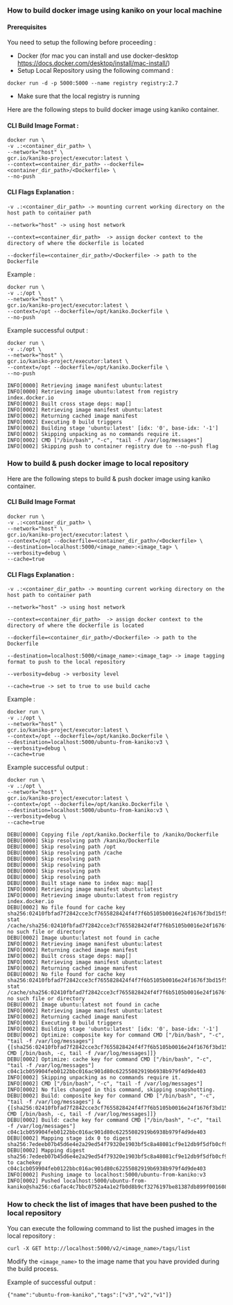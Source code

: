 ### How to build docker image using kaniko on your local machine

#### Prerequisites
You need to setup the following before proceeding :
- Docker (for mac you can install and use docker-desktop <https://docs.docker.com/desktop/install/mac-install/>)
- Setup Local Repository using the following command :

```
docker run -d -p 5000:5000 --name registry registry:2.7
```

- Make sure that the local registry is running

Here are the following steps to build docker image using kaniko container.

#### CLI Build Image Format :
```
docker run \
-v .:<container_dir_path> \
--network="host" \
gcr.io/kaniko-project/executor:latest \
--context=<container_dir_path> --dockerfile=<container_dir_path>/<Dockerfile> \
--no-push
```

#### CLI Flags Explanation :
```
-v .:<container_dir_path> -> mounting current working directory on the host path to container path

--network="host" -> using host network

--context=<container_dir_path>  -> assign docker context to the directory of where the dockerfile is located

--dockerfile=<container_dir_path>/<Dockerfile> -> path to the Dockerfile
```

Example :
```
docker run \
-v .:/opt \
--network="host" \
gcr.io/kaniko-project/executor:latest \
--context=/opt --dockerfile=/opt/kaniko.Dockerfile \
--no-push
```
Example successful output :
```
docker run \
-v .:/opt \
--network="host" \
gcr.io/kaniko-project/executor:latest \
--context=/opt --dockerfile=/opt/kaniko.Dockerfile \
--no-push

INFO[0000] Retrieving image manifest ubuntu:latest
INFO[0000] Retrieving image ubuntu:latest from registry index.docker.io
INFO[0002] Built cross stage deps: map[]
INFO[0002] Retrieving image manifest ubuntu:latest
INFO[0002] Returning cached image manifest
INFO[0002] Executing 0 build triggers
INFO[0002] Building stage 'ubuntu:latest' [idx: '0', base-idx: '-1']
INFO[0002] Skipping unpacking as no commands require it.
INFO[0002] CMD ["/bin/bash", "-c", "tail -f /var/log/messages"]
INFO[0002] Skipping push to container registry due to --no-push flag
```

### How to build & push docker image to local repository
Here are the following steps to build & push docker image using kaniko container.

#### CLI Build Image Format

```
docker run \
-v .:<container_dir_path> \
--network="host" \
gcr.io/kaniko-project/executor:latest \
--context=/opt --dockerfile=<container_dir_path>/<Dockerfile> \
--destination=localhost:5000/<image_name>:<image_tag> \
--verbosity=debug \
--cache=true
```

#### CLI Flags Explanation :

```
-v .:<container_dir_path> -> mounting current working directory on the host path to container path

--network="host" -> using host network

--context=<container_dir_path>  -> assign docker context to the directory of where the dockerfile is located

--dockerfile=<container_dir_path>/<Dockerfile> -> path to the Dockerfile

--destination=localhost:5000/<image_name>:<image_tag> -> image tagging format to push to the local repository

--verbosity=debug -> verbosity level

--cache=true -> set to true to use build cache
```
Example :
```
docker run \
-v .:/opt \
--network="host" \
gcr.io/kaniko-project/executor:latest \
--context=/opt --dockerfile=/opt/kaniko.Dockerfile \
--destination=localhost:5000/ubuntu-from-kaniko:v3 \
--verbosity=debug \
--cache=true
```
Example successful output :
```
docker run \
-v .:/opt \
--network="host" \
gcr.io/kaniko-project/executor:latest \
--context=/opt --dockerfile=/opt/kaniko.Dockerfile \
--destination=localhost:5000/ubuntu-from-kaniko:v3 \
--verbosity=debug \
--cache=true

DEBU[0000] Copying file /opt/kaniko.Dockerfile to /kaniko/Dockerfile
DEBU[0000] Skip resolving path /kaniko/Dockerfile
DEBU[0000] Skip resolving path /opt
DEBU[0000] Skip resolving path /cache
DEBU[0000] Skip resolving path
DEBU[0000] Skip resolving path
DEBU[0000] Skip resolving path
DEBU[0000] Skip resolving path
DEBU[0000] Built stage name to index map: map[]
INFO[0000] Retrieving image manifest ubuntu:latest
INFO[0000] Retrieving image ubuntu:latest from registry index.docker.io
DEBU[0002] No file found for cache key sha256:02410fbfad7f2842cce3cf7655828424f4f7f6b5105b0016e24f1676f3bd15f5 stat /cache/sha256:02410fbfad7f2842cce3cf7655828424f4f7f6b5105b0016e24f1676f3bd15f5: no such file or directory
DEBU[0002] Image ubuntu:latest not found in cache
INFO[0002] Retrieving image manifest ubuntu:latest
INFO[0002] Returning cached image manifest
INFO[0002] Built cross stage deps: map[]
INFO[0002] Retrieving image manifest ubuntu:latest
INFO[0002] Returning cached image manifest
DEBU[0002] No file found for cache key sha256:02410fbfad7f2842cce3cf7655828424f4f7f6b5105b0016e24f1676f3bd15f5 stat /cache/sha256:02410fbfad7f2842cce3cf7655828424f4f7f6b5105b0016e24f1676f3bd15f5: no such file or directory
DEBU[0002] Image ubuntu:latest not found in cache
INFO[0002] Retrieving image manifest ubuntu:latest
INFO[0002] Returning cached image manifest
INFO[0002] Executing 0 build triggers
INFO[0002] Building stage 'ubuntu:latest' [idx: '0', base-idx: '-1']
DEBU[0002] Optimize: composite key for command CMD ["/bin/bash", "-c", "tail -f /var/log/messages"] {[sha256:02410fbfad7f2842cce3cf7655828424f4f7f6b5105b0016e24f1676f3bd15f5 CMD [/bin/bash, -c, tail -f /var/log/messages]]}
DEBU[0002] Optimize: cache key for command CMD ["/bin/bash", "-c", "tail -f /var/log/messages"] c04c1cb059904feb0122bbc016ac901d80c62255082919b6938b979f4d9de403
INFO[0002] Skipping unpacking as no commands require it.
INFO[0002] CMD ["/bin/bash", "-c", "tail -f /var/log/messages"]
INFO[0002] No files changed in this command, skipping snapshotting.
DEBU[0002] Build: composite key for command CMD ["/bin/bash", "-c", "tail -f /var/log/messages"] &{[sha256:02410fbfad7f2842cce3cf7655828424f4f7f6b5105b0016e24f1676f3bd15f5 CMD [/bin/bash, -c, tail -f /var/log/messages]]}
DEBU[0002] Build: cache key for command CMD ["/bin/bash", "-c", "tail -f /var/log/messages"] c04c1cb059904feb0122bbc016ac901d80c62255082919b6938b979f4d9de403
DEBU[0002] Mapping stage idx 0 to digest sha256:7edeeb07b45d6e4e2a29ed54f79320e1903bf5c8a48081cf9e12db9f5dfb0cf9
DEBU[0002] Mapping digest sha256:7edeeb07b45d6e4e2a29ed54f79320e1903bf5c8a48081cf9e12db9f5dfb0cf9 to cachekey c04c1cb059904feb0122bbc016ac901d80c62255082919b6938b979f4d9de403
INFO[0002] Pushing image to localhost:5000/ubuntu-from-kaniko:v3
INFO[0002] Pushed localhost:5000/ubuntu-from-kaniko@sha256:c6afac4c7bbc0752a4a1e2fb0d8b9cf3276197be81387db899f001608accd2ae
```

### How to check the list of images that have been pushed to the local repository
You can execute the following command to list the pushed images in the local repository :
```
curl -X GET http://localhost:5000/v2/<image_name>/tags/list
```
Modify the `<image_name>` to the image name that you have provided during the build process.

Example of successful output :
```
{"name":"ubuntu-from-kaniko","tags":["v3","v2","v1"]}
```